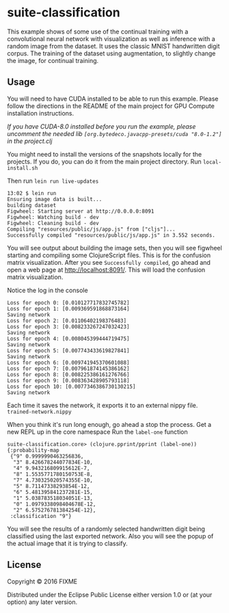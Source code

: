 
# suite-classification

This example shows of some use of the continual training with a convolutional neural network with visualization as well as inference with a random image from the dataset. It uses the classic MNIST handwritten digit corpus. The training of the dataset using augmentation, to slightly change the image, for continual training.

## Usage

You will need to have CUDA installed to be able to run this example. Please follow the directions in the README of the main project for GPU Compute installation instructions.

_If you have CUDA-8.0 installed before you run the example, please uncomment the needed lib `[org.bytedeco.javacpp-presets/cuda "8.0-1.2"]` in the project.clj_


You might need to install the versions of the snapshots locally for the projects. If you do, you can do it from the main project directory. Run `local-install.sh`


Then run `lein run live-updates`

```
13:02 $ lein run
Ensuring image data is built...
building dataset
Figwheel: Starting server at http://0.0.0.0:8091
Figwheel: Watching build - dev
Figwheel: Cleaning build - dev
Compiling "resources/public/js/app.js" from ["cljs"]...
Successfully compiled "resources/public/js/app.js" in 3.552 seconds.
```

You will see output about building the image sets, then you will see figwheel starting and compiling some ClojureScript files. This is for the confusion matrix visualization. After you see `Successfully compiled`, go ahead and open a web page at [http://localhost:8091/](http://localhost:8091/).  This will load the confusion matrix visualization.

Notice the log in the console

```
Loss for epoch 0: [0.010127717832745782]
Loss for epoch 1: [0.009369591868873164]
Saving network
Loss for epoch 2: [0.01106402198376483]
Loss for epoch 3: [0.008233267247032423]
Saving network
Loss for epoch 4: [0.008045399444719475]
Saving network
Loss for epoch 5: [0.007743433619827841]
Saving network
Loss for epoch 6: [0.009741945370601088]
Loss for epoch 7: [0.007961874145386162]
Loss for epoch 8: [0.008225386161276766]
Loss for epoch 9: [0.008363428905793118]
Loss for epoch 10: [0.0077346386730130215]
Saving network
```

Each time it saves the network, it exports it to an external nippy file. `trained-network.nippy`

When you think it's run long enough, go ahead a stop the process.
Get a new REPL up in the core namespace
Run the `label-one` function

```
suite-classification.core> (clojure.pprint/pprint (label-one))
{:probability-map
 {"9" 0.9999990463256836,
  "3" 8.426678244077834E-10,
  "4" 9.943216809915612E-7,
  "8" 1.5535771780150753E-8,
  "7" 4.730325020574355E-10,
  "5" 8.71147338293854E-12,
  "6" 5.481395841237281E-15,
  "1" 5.038783518034051E-13,
  "0" 1.0979338098404678E-12,
  "2" 6.575276781384254E-12},
 :classification "9"}
 ```
 You will see the results of a randomly selected handwritten digit being classified using the last exported network. Also you will see the popup of the actual image that it is trying to classify.




## License

Copyright © 2016 FIXME

Distributed under the Eclipse Public License either version 1.0 or (at
your option) any later version.
